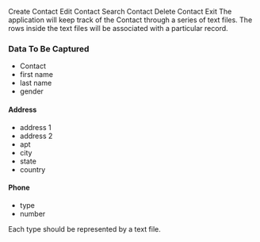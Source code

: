 Create Contact
Edit Contact
Search Contact
Delete Contact
Exit
The application will keep track of the Contact through a series of text files. The rows inside the text files will be associated with a particular record.

### Data To Be Captured

* Contact
* first name
* last name
* gender
#### Address
* address 1
* address 2
* apt
* city
* state
* country
#### Phone
* type
* number

Each type should be represented by a text file.

